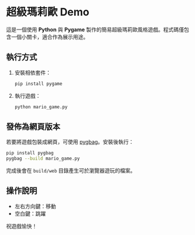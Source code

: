 # 超級瑪莉歐 Demo

這是一個使用 **Python** 與 **Pygame** 製作的簡易超級瑪莉歐風格遊戲。程式碼僅包含一個小關卡，適合作為展示用途。

## 執行方式
1. 安裝相依套件：
   ```bash
   pip install pygame
   ```
2. 執行遊戲：
   ```bash
   python mario_game.py
   ```

## 發佈為網頁版本
若要將遊戲包裝成網頁，可使用 [pygbag](https://github.com/pygame-web/pygbag)。安裝後執行：
```bash
pip install pygbag
pygbag --build mario_game.py
```
完成後會在 `build/web` 目錄產生可於瀏覽器遊玩的檔案。

## 操作說明
- 左右方向鍵：移動
- 空白鍵：跳躍

祝遊戲愉快！

